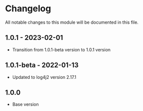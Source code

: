 # Changelog

All notable changes to this module will be documented in this file.

## 1.0.1 - 2023-02-01

- Transition from 1.0.1-beta version to 1.0.1 version

## 1.0.1-beta - 2022-01-13

- Updated to log4j2 version 2.17.1

## 1.0.0

- Base version
